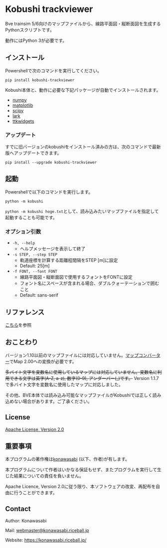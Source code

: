 # Kobushi trackviewer

Bve trainsim 5/6向けのマップファイルから、線路平面図・縦断面図を生成するPythonスクリプトです。

動作にはPython 3が必要です。

## インストール

Powershellで次のコマンドを実行してください。
```
pip install kobushi-trackviewer
```
Kobushi本体と、動作に必要な下記パッケージが自動でインストールされます。

* [numpy](https://numpy.org)
* [matplotlib](https://matplotlib.org)
* [scipy](https://www.scipy.org)
* [lark](https://lark-parser.readthedocs.io/en/latest/)
* [ttkwidgets](https://ttkwidgets.readthedocs.io/en/latest/)

### アップデート

すでに旧バージョンのkobushiをインストール済みの方は、次のコマンドで最新版へアップデートできます。
```
pip install --upgrade kobushi-trackviewer
```

## 起動
Powershellで以下のコマンドを実行します。
```
python -m kobushi
```

`python -m kobushi hoge.txt`として、読み込みたいマップファイルを指定して起動することも可能です。

### オプション引数

- `-h, --help`
  - ヘルプメッセージを表示して終了
- `-s STEP, --step STEP`
  - 軌道座標を計算する距離程間隔をSTEP [m]に設定
  - Default: 25[m]
- `-f FONT, --font FONT`
  - 線路平面図・縦断面図で使用するフォントをFONTに設定
  - フォント名にスペースが含まれる場合、ダブルクォーテーションで囲むこと
  - Default: sans-serif


## リファレンス

[こちら](reference.md)を参照

## おことわり

バージョン1.10以前のマップファイルには対応していません。[マップコンバーター](https://bvets.net/jp/download/mapconv.html)でMap 2.00への変換が必要です。

~~多バイト文字を変数名に使用しているマップには対応していません。変数名に利用できる文字は英字(A-Z, a-z), 数字(0-9), アンダーバー(_)です。~~
Version 1.1.7で多バイト文字を変数名に使用したマップに対応しました。

その他、BVE本体では読み込み可能なマップファイルがKobushiでは正しく読み込めない場合があります。ご了承ください。

## License

[Apache License, Version 2.0](LICENSE)

## 重要事項

本プログラムの著作権は[konawasabi](#Contact) (以下、作者)が有します。

本プログラムについて作者はいかなる保証もせず、またプログラムを実行して生じた結果についての責任を負いません。

Apache Licence, Version 2.0に従う限り、本ソフトウェアの改変、再配布を自由に行うことができます。

## Contact

Author: Konawasabi

Mail: webmaster@konawasabi.riceball.jp

Website: https://konawasabi.riceball.jp/
